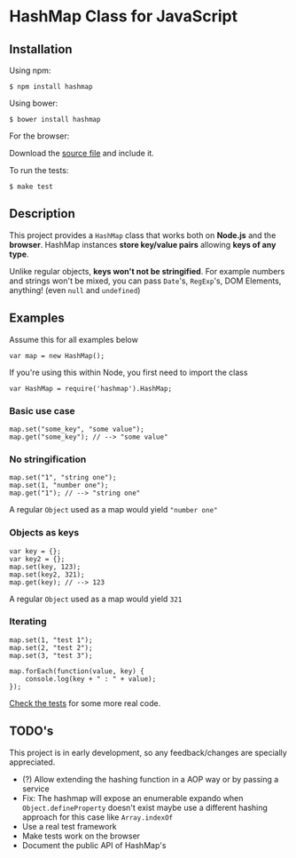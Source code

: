 # HashMap Class for JavaScript

## Installation
Using npm:

    $ npm install hashmap

Using bower:

    $ bower install hashmap

For the browser:

Download the [source file](https://raw.github.com/flesler/hashmap/master/hashmap.js) and include it.

To run the tests:

    $ make test

## Description

This project provides a `HashMap` class that works both on __Node.js__ and the __browser__.
HashMap instances __store key/value pairs__ allowing __keys of any type__.

Unlike regular objects, __keys won't not be stringified__. For example numbers and strings won't be mixed, you can pass `Date`'s, `RegExp`'s, DOM Elements, anything! (even `null` and `undefined`)

## Examples

Assume this for all examples below

	var map = new HashMap();

If you're using this within Node, you first need to import the class

	var HashMap = require('hashmap').HashMap;
 
### Basic use case

	map.set("some_key", "some value");
	map.get("some_key"); // --> "some value"
 
### No stringification

	map.set("1", "string one");
	map.set(1, "number one");
	map.get("1"); // --> "string one"

A regular `Object` used as a map would yield `"number one"`

###  Objects as keys

	var key = {};
	var key2 = {};
	map.set(key, 123);
	map.set(key2, 321);
	map.get(key); // --> 123

A regular `Object` used as a map would yield `321`

###  Iterating

    map.set(1, "test 1");
    map.set(2, "test 2");
    map.set(3, "test 3");
    
    map.forEach(function(value, key) {
        console.log(key + " : " + value);
    });

[Check the tests](https://github.com/flesler/hashmap/blob/master/test/all.js) for some more real code.

## TODO's

This project is in early development, so any feedback/changes are specially appreciated.

* (?) Allow extending the hashing function in a AOP way or by passing a service
* Fix: The hashmap will expose an enumerable expando when `Object.defineProperty` doesn't exist maybe use a different hashing approach for this case like `Array.indexOf`
* Use a real test framework
* Make tests work on the browser
* Document the public API of HashMap's